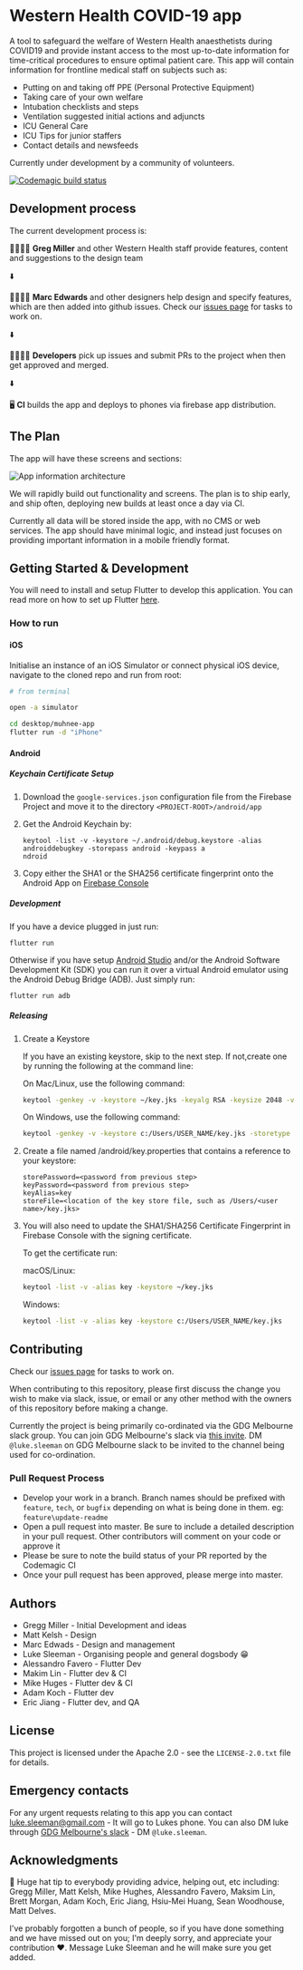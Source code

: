 # Western Health COVID-19 app

A tool to safeguard the welfare of Western Health anaesthetists during COVID19 and provide instant access to the most up-to-date information for time-critical procedures to ensure optimal patient care. This app will contain information for frontline medical staff on subjects such as:

- Putting on and taking off PPE (Personal Protective Equipment)
- Taking care of your own welfare
- Intubation checklists and steps
- Ventilation suggested initial actions and adjuncts
- ICU General Care
- ICU Tips for junior staffers
- Contact details and newsfeeds

Currently under development by a community of volunteers.

[![Codemagic build status](https://api.codemagic.io/apps/5e75f4bfdd1d6d000a198e90/5e75f4bfdd1d6d000a198e8f/status_badge.svg)](https://codemagic.io/apps/5e75f4bfdd1d6d000a198e90/5e75f4bfdd1d6d000a198e8f/latest_build)

## Development process

The current development process is:

👨‍⚕️👩‍⚕️ **Greg Miller** and other Western Health staff provide features, content and suggestions to the design team

⬇️

👩‍🎨👨‍🎨 **Marc Edwards** and other designers help design and specify features, which are then added into github issues. Check our [issues page](https://github.com/Western-Health-Covid19-Collaboration/wh_covid19_app/issues) for tasks to work on.

⬇️

👩‍💻👨‍💻 **Developers** pick up issues and submit PRs to the project when then get approved and merged.

⬇️

🖥 **CI** builds the app and deploys to phones via firebase app distribution.

## The Plan

The app will have these screens and sections:

![App information architecture](docs/Flow-Diagram.png "The information architecture of the app")

We will rapidly build out functionality and screens. The plan is to ship early, and ship often, deploying new builds at least once a day via CI.

Currently all data will be stored inside the app, with no CMS or web services. The app should have minimal logic, and instead just focuses on providing important information in a mobile friendly format.

## Getting Started & Development

You will need to install and setup Flutter to develop this application. You can read more on how to set up Flutter [here](https://flutter.dev/docs/get-started/install).

### How to run

#### iOS

Initialise an instance of an iOS Simulator or connect physical iOS device, navigate to the cloned repo and run from root:

```sh
# from terminal

open -a simulator

cd desktop/muhnee-app
flutter run -d "iPhone"
```

#### Android

##### Keychain Certificate Setup

1. Download the `google-services.json` configuration file from the Firebase Project and move it to the directory `<PROJECT-ROOT>/android/app`
2. Get the Android Keychain by:

   ```
   keytool -list -v -keystore ~/.android/debug.keystore -alias androiddebugkey -storepass android -keypass a
   ndroid
   ```

3. Copy either the SHA1 or the SHA256 certificate fingerprint onto the Android App on [Firebase Console]()

##### Development

If you have a device plugged in just run:

```
flutter run
```

Otherwise if you have setup [Android Studio](https://developer.android.com/studio) and/or the Android Software Development Kit (SDK) you can run it over a virtual Android emulator using the Android Debug Bridge (ADB). Just simply run:

```
flutter run adb
```

##### Releasing

1. Create a Keystore

   If you have an existing keystore, skip to the next step. If not,create one by running the following at the command line:

   On Mac/Linux, use the following command:

   ```sh
   keytool -genkey -v -keystore ~/key.jks -keyalg RSA -keysize 2048 -validity 10000 -alias key
   ```

   On Windows, use the following command:

   ```sh
   keytool -genkey -v -keystore c:/Users/USER_NAME/key.jks -storetype JKS -keyalg RSA -keysize 2048 -validity 10000
   ```

2. Create a file named <app dir>/android/key.properties that contains a reference to your keystore:

   ```
   storePassword=<password from previous step>
   keyPassword=<password from previous step>
   keyAlias=key
   storeFile=<location of the key store file, such as /Users/<user name>/key.jks>
   ```

3. You will also need to update the SHA1/SHA256 Certificate Fingerprint in Firebase Console with the signing certificate.

   To get the certificate run:

   macOS/Linux:

   ```sh
   keytool -list -v -alias key -keystore ~/key.jks
   ```

   Windows:

   ```sh
   keytool -list -v -alias key -keystore c:/Users/USER_NAME/key.jks
   ```

## Contributing

Check our [issues page](https://github.com/Western-Health-Covid19-Collaboration/wh_covid19_app/issues) for tasks to work on.

When contributing to this repository, please first discuss the change you wish to make via slack, issue, or email or any other method with the owners of this repository before making a change.

Currently the project is being primarily co-ordinated via the GDG Melbourne slack group. You can join GDG Melbourne's slack via [this invite](http://bit.ly/join_gdgslack). DM `@luke.sleeman` on GDG Melbourne slack to be invited to the channel being used for co-ordination.

### Pull Request Process

- Develop your work in a branch. Branch names should be prefixed with `feature`, `tech`, or `bugfix` depending on what is being done in them. eg: `feature\update-readme`
- Open a pull request into master. Be sure to include a detailed description in your pull request. Other contributors will comment on your code or approve it
- Please be sure to note the build status of your PR reported by the Codemagic CI
- Once your pull request has been approved, please merge into master.

## Authors

- Gregg Miller - Initial Development and ideas
- Matt Kelsh - Design
- Marc Edwads - Design and management
- Luke Sleeman - Organising people and general dogsbody 😁
- Alessandro Favero - Flutter Dev
- Makim Lin - Flutter dev & CI
- Mike Huges - Flutter dev & CI
- Adam Koch - Flutter dev
- Eric Jiang - Flutter dev, and QA

## License

This project is licensed under the Apache 2.0 - see the `LICENSE-2.0.txt` file for details.

## Emergency contacts

For any urgent requests relating to this app you can contact luke.sleeman@gmail.com - It will go to Lukes phone. You can also DM luke through [GDG Melbourne's slack](http://bit.ly/join_gdgslack) - DM `@luke.sleeman`.

## Acknowledgments

🎩 Huge hat tip to everybody providing advice, helping out, etc including: Gregg Miller, Matt Kelsh, Mike Hughes, Alessandro Favero, Maksim Lin, Brett Morgan, Adam Koch, Eric Jiang, Hsiu-Mei Huang, Sean Woodhouse, Matt Delves.

I've probably forgotten a bunch of people, so if you have done something and we have missed out on you; I'm deeply sorry, and appreciate your contribution ❤️. Message Luke Sleeman and he will make sure you get added.
